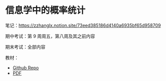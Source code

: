 # 信息学中的概率统计

笔记：https://zzhanglx.notion.site/73eed385186d4140a6935bf65d958709

期中考试：第 9 周周五，第八周及其之前内容

期末考试：全部内容

教材：

-   [Github Repo](https://github.com/re-book/ptmst)
-   [PDF](https://yuxtech.club/math/%E8%8C%86%E8%AF%97%E6%9D%BE%E6%A6%82%E7%8E%87%E8%AE%BALaTeX.pdf)
